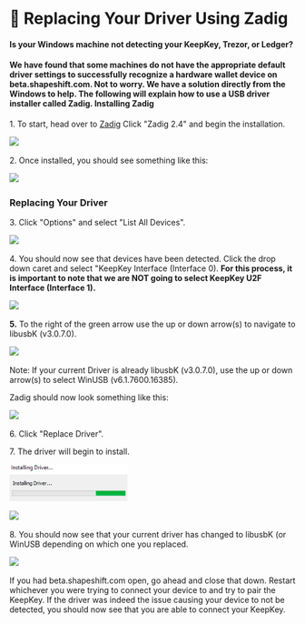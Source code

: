 # 🏢 Replacing Your Driver Using Zadig

#### Is your Windows machine not detecting your KeepKey, Trezor, or Ledger?

#### We have found that some machines do not have the appropriate default driver settings to successfully recognize a hardware wallet device on beta.shapeshift.com. Not to worry. We have a solution directly from the Windows to help. The following will explain how to use a USB driver installer called Zadig. Installing Zadig

1\. To start, head over to [Zadig](https://zadig.akeo.ie/) Click "Zadig 2.4" and begin the installation.

![](<../../.gitbook/assets/image (126).png>)

2\. Once installed, you should see something like this:

![](<../../.gitbook/assets/image (50).png>)

### Replacing Your Driver

3\. Click "Options" and select "List All Devices".

![](<../../.gitbook/assets/image (209).png>)

4\. You should now see that devices have been detected. Click the drop down caret and select "KeepKey Interface (Interface 0). **For this process, it is important to note that we are NOT going to select KeepKey U2F Interface (Interface 1).**

![](<../../.gitbook/assets/image (192).png>)

**5.** To the right of the green arrow use the up or down arrow(s) to navigate to libusbK (v3.0.7.0).

![](<../../.gitbook/assets/image (123).png>)

Note: If your current Driver is already libusbK (v3.0.7.0), use the up or down arrow(s) to select WinUSB (v6.1.7600.16385).

Zadig should now look something like this:

![](<../../.gitbook/assets/image (219).png>)

6\. Click "Replace Driver".

7\. The driver will begin to install.

![](<../../.gitbook/assets/image (19).png>)

![](<../../.gitbook/assets/image (198).png>)

8\. You should now see that your current driver has changed to libusbK (or WinUSB depending on which one you replaced.

![](<../../.gitbook/assets/image (229).png>)

If you had beta.shapeshift.com open, go ahead and close that down. Restart whichever you were trying to connect your device to and try to pair the KeepKey. If the driver was indeed the issue causing your device to not be detected, you should now see that you are able to connect your KeepKey.

